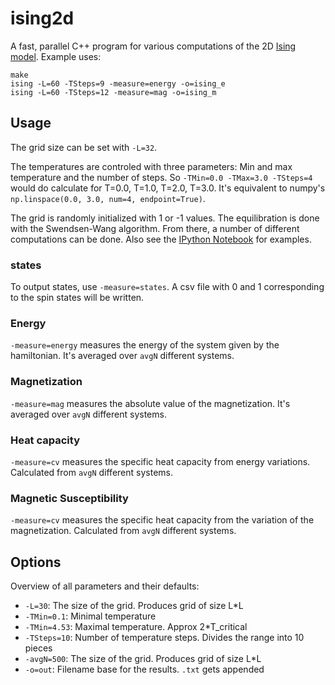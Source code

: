 # ising2d

A fast, parallel C++ program for various computations of the 2D [Ising model](http://en.wikipedia.org/wiki/Ising_model). Example uses:

```
make
ising -L=60 -TSteps=9 -measure=energy -o=ising_e
ising -L=60 -TSteps=12 -measure=mag -o=ising_m
```

## Usage
The grid size can be set with `-L=32`.

The temperatures are controled with three parameters: Min and max temperature and the number of steps. So `-TMin=0.0 -TMax=3.0 -TSteps=4` would do calculate for T=0.0, T=1.0, T=2.0, T=3.0. It's equivalent to numpy's `np.linspace(0.0, 3.0, num=4, endpoint=True)`.

The grid is randomly initialized with 1 or -1 values. The equilibration is done with the Swendsen-Wang algorithm. From there, a number of different computations can be done. Also see the [IPython Notebook](http://nbviewer.ipython.org/github/s9w/ising2d/blob/master/usage.ipynb) for examples.

### states
To output states, use `-measure=states`. A csv file with 0 and 1 corresponding to the spin states will be written.

### Energy
`-measure=energy` measures the energy of the system given by the hamiltonian. It's averaged over `avgN` different systems.

### Magnetization
`-measure=mag` measures the absolute value of the magnetization. It's averaged over `avgN` different systems.

### Heat capacity
`-measure=cv` measures the specific heat capacity from energy variations. Calculated from `avgN` different systems.

### Magnetic Susceptibility
`-measure=cv` measures the specific heat capacity from the variation of the magnetization. Calculated from `avgN` different systems.

## Options
Overview of all parameters and their defaults:
- `-L=30`: The size of the grid. Produces grid of size L*L
- `-TMin=0.1`: Minimal temperature
- `-TMin=4.53`: Maximal temperature. Approx 2*T_critical
- `-TSteps=10`: Number of temperature steps. Divides the range into 10 pieces
- `-avgN=500`: The size of the grid. Produces grid of size L*L
- `-o=out`: Filename base for the results. `.txt` gets appended 
